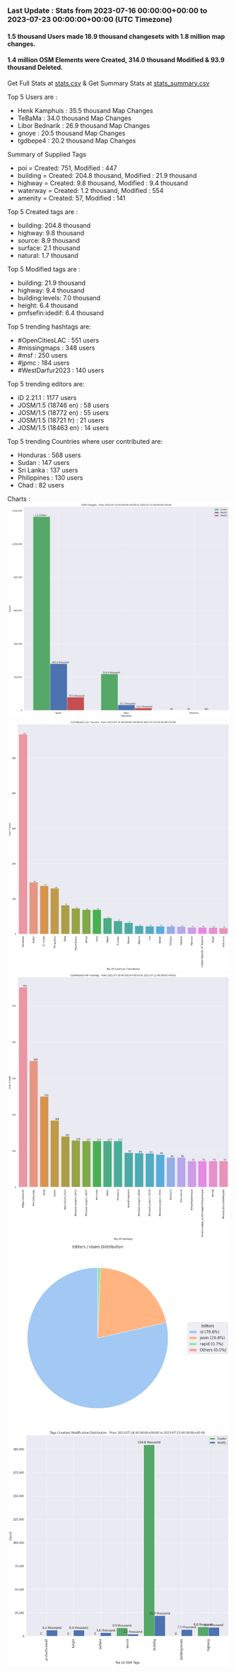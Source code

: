 ### Last Update : Stats from 2023-07-16 00:00:00+00:00 to 2023-07-23 00:00:00+00:00 (UTC Timezone)

#### 1.5 thousand Users made 18.9 thousand changesets with 1.8 million map changes.
#### 1.4 million OSM Elements were Created, 314.0 thousand Modified & 93.9 thousand Deleted.
Get Full Stats at [stats.csv](/stats/hotosm/Weekly/stats.csv)
 & Get Summary Stats at [stats_summary.csv](/stats/hotosm/Weekly/stats_summary.csv)

Top 5 Users are : 
- Henk Kamphuis : 35.5 thousand Map Changes
- TeBaMa : 34.0 thousand Map Changes
- Libor Bednarik : 26.9 thousand Map Changes
- gnoye : 20.5 thousand Map Changes
- tgdbepe4 : 20.2 thousand Map Changes

Summary of Supplied Tags
- poi = Created: 751, Modified : 447
- building = Created: 204.8 thousand, Modified : 21.9 thousand
- highway = Created: 9.8 thousand, Modified : 9.4 thousand
- waterway = Created: 1.2 thousand, Modified : 554
- amenity = Created: 57, Modified : 141


Top 5 Created tags are :
- building: 204.8 thousand
- highway: 9.8 thousand
- source: 8.9 thousand
- surface: 2.1 thousand
- natural: 1.7 thousand


Top 5 Modified tags are :
- building: 21.9 thousand
- highway: 9.4 thousand
- building:levels: 7.0 thousand
- height: 6.4 thousand
- pmfsefin:idedif: 6.4 thousand


Top 5 trending hashtags are:
- #OpenCitiesLAC : 551 users
- #missingmaps : 348 users
- #msf : 250 users
- #jpmc : 184 users
- #WestDarfur2023 : 140 users


Top 5 trending editors are:
- iD 2.21.1 : 1177 users
- JOSM/1.5 (18746 en) : 58 users
- JOSM/1.5 (18772 en) : 55 users
- JOSM/1.5 (18721 fr) : 21 users
- JOSM/1.5 (18463 en) : 14 users


Top 5 trending Countries where user contributed are:
- Honduras : 568 users
- Sudan : 147 users
- Sri Lanka : 137 users
- Philippines : 130 users
- Chad : 82 users


 Charts : 
![Alt text](./stats_osm_changes.png) 
![Alt text](./stats_users_per_country.png) 
![Alt text](./stats_users_per_hashtag.png) 
![Alt text](./stats_editors_pie_chart.png) 
![Alt text](./stats_tags.png) 
